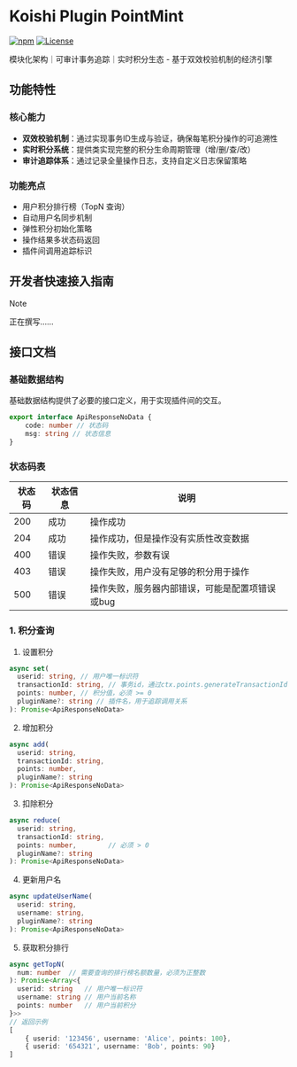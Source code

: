 # Koishi Plugin PointMint

[![npm](https://img.shields.io/npm/v/koishi-plugin-pointmint?style=flat-square)](https://www.npmjs.com/package/koishi-plugin-pointmint)
[![License](https://img.shields.io/github/license/DMB-codegang/pointmint?style=flat-square)](LICENSE)

模块化架构｜可审计事务追踪｜实时积分生态 - 基于双效校验机制的经济引擎

<mcfile name="index.ts" path="d:\koishi\koishi\external\pointmint\src\index.ts"></mcfile>

## 功能特性

### 核心能力
- **双效校验机制**：通过<mcsymbol name="TransactionIdGenerator" filename="index.ts" path="d:\koishi\koishi\external\pointmint\src\index.ts" startline="6" type="class"></mcsymbol>实现事务ID生成与验证，确保每笔积分操作的可追溯性
- **实时积分系统**：提供<mcsymbol name="PointService" filename="index.ts" path="d:\koishi\koishi\external\pointmint\src\index.ts" startline="44" type="class"></mcsymbol>类实现完整的积分生命周期管理（增/删/查/改）
- **审计追踪体系**：通过<mcsymbol name="LogService" filename="logService.ts" path="d:\koishi\koishi\external\pointmint\src\logService.ts" startline="11" type="class"></mcsymbol>记录全量操作日志，支持自定义日志保留策略

### 功能亮点
- 用户积分排行榜（TopN 查询）
- 自动用户名同步机制
- 弹性积分初始化策略
- 操作结果多状态码返回
- 插件间调用追踪标识

## 开发者快速接入指南

> [!NOTE]  
> 正在撰写……

## 接口文档

### 基础数据结构
基础数据结构提供了必要的接口定义，用于实现插件间的交互。
```typescript
export interface ApiResponseNoData {
    code: number // 状态码
    msg: string // 状态信息
}
```
### 状态码表


| 状态码 | 状态信息 | 说明 |
|---|---|---|
| 200 | 成功 | 操作成功 |
| 204 | 成功 | 操作成功，但是操作没有实质性改变数据 |
| 400 | 错误 | 操作失败，参数有误 |
| 403 | 错误 | 操作失败，用户没有足够的积分用于操作 |
| 500 | 错误 | 操作失败，服务器内部错误，可能是配置项错误或bug |

### 1. 积分查询

1. 设置积分
```typescript
async set(
  userid: string, // 用户唯一标识符
  transactionId: string, // 事务id，通过ctx.points.generateTransactionId()生成
  points: number, // 积分值，必须 >= 0
  pluginName?: string // 插件名，用于追踪调用关系
): Promise<ApiResponseNoData>
```

2. 增加积分
```typescript
async add(
  userid: string,
  transactionId: string,
  points: number,
  pluginName?: string
): Promise<ApiResponseNoData>
 ```

3. 扣除积分
```typescript
async reduce(
  userid: string,
  transactionId: string,
  points: number,        // 必须 > 0
  pluginName?: string
): Promise<ApiResponseNoData>
 ```

4. 更新用户名
```typescript
async updateUserName(
  userid: string,
  username: string,
  pluginName?: string
): Promise<ApiResponseNoData>
 ```

5. 获取积分排行
```typescript
async getTopN(
  num: number  // 需要查询的排行榜名额数量，必须为正整数
): Promise<Array<{
  userid: string   // 用户唯一标识符
  username: string // 用户当前名称
  points: number   // 用户当前积分
}>>
// 返回示例
[
    { userid: '123456', username: 'Alice', points: 100},
    { userid: '654321', username: 'Bob', points: 90}
]
 ```